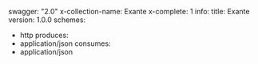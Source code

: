 swagger: "2.0"
x-collection-name: Exante
x-complete: 1
info:
  title: Exante
  version: 1.0.0
schemes:
- http
produces:
- application/json
consumes:
- application/json